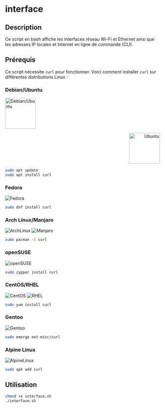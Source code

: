 # interface

## Description

Ce script en bash affiche les interfaces réseau Wi-Fi et Ethernet ainsi que les adresses IP locales et Internet en ligne de commande (CLI).

## Prérequis

Ce script nécessite `curl` pour fonctionner. Voici comment installer `curl` sur différentes distributions Linux :

### Debian/Ubuntu

<p align="left">
  <img src="https://upload.wikimedia.org/wikipedia/commons/5/5f/Debian_logo.png" alt="Debian/Ubuntu" width="100"/>
</p>
<p align="right">
  <img src="https://assets.ubuntu.com/v1/29985a98-ubuntu-logo32.png" alt="Ubuntu" width="100"/>
</p>

```bash
sudo apt update
sudo apt install curl
```

### Fedora

![Fedora](https://upload.wikimedia.org/wikipedia/commons/3/3f/Fedora_logo.png)

```bash
sudo dnf install curl
```

### Arch Linux/Manjaro

![ArchLinux](https://upload.wikimedia.org/wikipedia/commons/a/a5/Archlinux-icon-crystal-64.svg)
![Manjaro](https://upload.wikimedia.org/wikipedia/commons/3/3e/Manjaro-logo.svg)

```bash
sudo pacman -S curl
```

### openSUSE

![openSUSE](https://upload.wikimedia.org/wikipedia/commons/d/d0/OpenSUSE_Logo.svg)

```bash
sudo zypper install curl
```

### CentOS/RHEL

![CentOS](https://upload.wikimedia.org/wikipedia/commons/9/9e/CentOS_Circle_Logo.svg)
![RHEL](https://upload.wikimedia.org/wikipedia/commons/3/3f/RedHat.svg)


```bash
sudo yum install curl
```

### Gentoo

![Gentoo](https://upload.wikimedia.org/wikipedia/commons/4/48/Gentoo-logo.svg)

```bash
sudo emerge net-misc/curl
```

### Alpine Linux

![AlpineLinux](https://upload.wikimedia.org/wikipedia/commons/9/99/Alpine_Linux_logo.svg)


```bash
sudo apk add curl
```

## Utilisation

```bash
chmod +x interface.sh
./interface.sh
```
````
